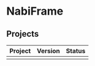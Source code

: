 # NabiFrame

## Projects

| Project | Version | Status |
| ------- | ------- | ------ |
|         |         |        |
